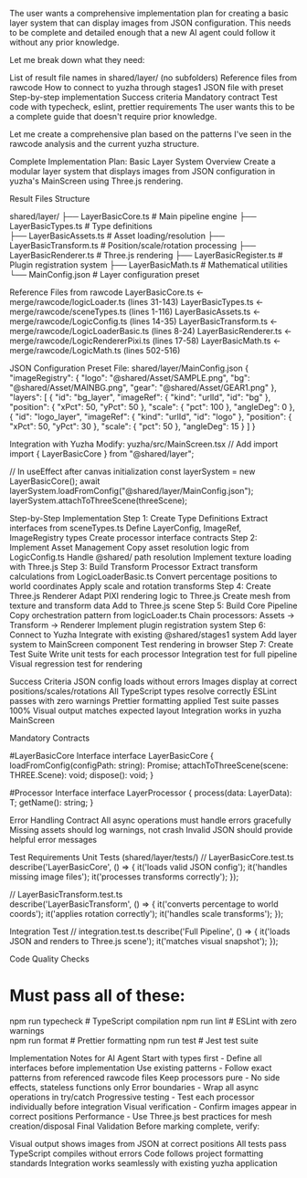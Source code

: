 The user wants a comprehensive implementation plan for creating a basic layer system that can display images from JSON configuration. This needs to be complete and detailed enough that a new AI agent could follow it without any prior knowledge.

Let me break down what they need:

List of result file names in shared/layer/ (no subfolders)
Reference files from rawcode
How to connect to yuzha through stages1
JSON file with preset
Step-by-step implementation
Success criteria
Mandatory contract
Test code with typecheck, eslint, prettier requirements
The user wants this to be a complete guide that doesn't require prior knowledge.

Let me create a comprehensive plan based on the patterns I've seen in the rawcode analysis and the current yuzha structure.

Complete Implementation Plan: Basic Layer System
Overview
Create a modular layer system that displays images from JSON configuration in yuzha's MainScreen using Three.js rendering.

Result Files Structure

shared/layer/
├── LayerBasicCore.ts           # Main pipeline engine
├── LayerBasicTypes.ts          # Type definitions  
├── LayerBasicAssets.ts         # Asset loading/resolution
├── LayerBasicTransform.ts      # Position/scale/rotation processing
├── LayerBasicRenderer.ts       # Three.js rendering
├── LayerBasicRegister.ts       # Plugin registration system
├── LayerBasicMath.ts           # Mathematical utilities
└── MainConfig.json             # Layer configuration preset


Reference Files from rawcode
LayerBasicCore.ts ← merge/rawcode/logicLoader.ts (lines 31-143)
LayerBasicTypes.ts ← merge/rawcode/sceneTypes.ts (lines 1-116)
LayerBasicAssets.ts ← merge/rawcode/LogicConfig.ts (lines 14-35)
LayerBasicTransform.ts ← merge/rawcode/LogicLoaderBasic.ts (lines 8-24)
LayerBasicRenderer.ts ← merge/rawcode/LogicRendererPixi.ts (lines 17-58)
LayerBasicMath.ts ← merge/rawcode/LogicMath.ts (lines 502-516)


JSON Configuration Preset
File: shared/layer/MainConfig.json
{
  "imageRegistry": {
    "logo": "@shared/Asset/SAMPLE.png",
    "bg": "@shared/Asset/MAINBG.png",
    "gear": "@shared/Asset/GEAR1.png"
  },
  "layers": [
    {
      "id": "bg_layer",
      "imageRef": { "kind": "urlId", "id": "bg" },
      "position": { "xPct": 50, "yPct": 50 },
      "scale": { "pct": 100 },
      "angleDeg": 0
    },
    {
      "id": "logo_layer", 
      "imageRef": { "kind": "urlId", "id": "logo" },
      "position": { "xPct": 50, "yPct": 30 },
      "scale": { "pct": 50 },
      "angleDeg": 15
    }
  ]
}

Integration with Yuzha
Modify: yuzha/src/MainScreen.tsx
// Add import
import { LayerBasicCore } from "@shared/layer";

// In useEffect after canvas initialization
const layerSystem = new LayerBasicCore();
await layerSystem.loadFromConfig("@shared/layer/MainConfig.json");
layerSystem.attachToThreeScene(threeScene);

Step-by-Step Implementation
Step 1: Create Type Definitions
Extract interfaces from sceneTypes.ts
Define LayerConfig, ImageRef, ImageRegistry types
Create processor interface contracts
Step 2: Implement Asset Management
Copy asset resolution logic from LogicConfig.ts
Handle @shared/ path resolution
Implement texture loading with Three.js
Step 3: Build Transform Processor
Extract transform calculations from LogicLoaderBasic.ts
Convert percentage positions to world coordinates
Apply scale and rotation transforms
Step 4: Create Three.js Renderer
Adapt PIXI rendering logic to Three.js
Create mesh from texture and transform data
Add to Three.js scene
Step 5: Build Core Pipeline
Copy orchestration pattern from logicLoader.ts
Chain processors: Assets → Transform → Renderer
Implement plugin registration system
Step 6: Connect to Yuzha
Integrate with existing @shared/stages1 system
Add layer system to MainScreen component
Test rendering in browser
Step 7: Create Test Suite
Write unit tests for each processor
Integration test for full pipeline
Visual regression test for rendering

Success Criteria
 JSON config loads without errors
 Images display at correct positions/scales/rotations
 All TypeScript types resolve correctly
 ESLint passes with zero warnings
 Prettier formatting applied
 Test suite passes 100%
 Visual output matches expected layout
 Integration works in yuzha MainScreen


Mandatory Contracts

#LayerBasicCore Interface
interface LayerBasicCore {
  loadFromConfig(configPath: string): Promise<void>;
  attachToThreeScene(scene: THREE.Scene): void;
  dispose(): void;
}

#Processor Interface
interface LayerProcessor<T> {
  process(data: LayerData): T;
  getName(): string;
}


Error Handling Contract
All async operations must handle errors gracefully
Missing assets should log warnings, not crash
Invalid JSON should provide helpful error messages


Test Requirements
Unit Tests (shared/layer/tests/)
// LayerBasicCore.test.ts
describe('LayerBasicCore', () => {
  it('loads valid JSON config');
  it('handles missing image files');
  it('processes transforms correctly');
});

// LayerBasicTransform.test.ts  
describe('LayerBasicTransform', () => {
  it('converts percentage to world coords');
  it('applies rotation correctly');
  it('handles scale transforms');
});



Integration Test
// integration.test.ts
describe('Full Pipeline', () => {
  it('loads JSON and renders to Three.js scene');
  it('matches visual snapshot');
});

Code Quality Checks
# Must pass all of these:
npm run typecheck     # TypeScript compilation
npm run lint         # ESLint with zero warnings  
npm run format       # Prettier formatting
npm run test         # Jest test suite

Implementation Notes for AI Agent
Start with types first - Define all interfaces before implementation
Use existing patterns - Follow exact patterns from referenced rawcode files
Keep processors pure - No side effects, stateless functions only
Error boundaries - Wrap all async operations in try/catch
Progressive testing - Test each processor individually before integration
Visual verification - Confirm images appear in correct positions
Performance - Use Three.js best practices for mesh creation/disposal
Final Validation
Before marking complete, verify:

Visual output shows images from JSON at correct positions
All tests pass
TypeScript compiles without errors
Code follows project formatting standards
Integration works seamlessly with existing yuzha application






















